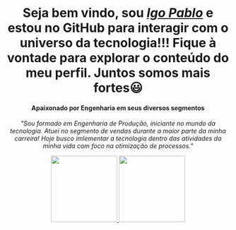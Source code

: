 <h1 align="center">Seja bem vindo, sou <a href="https://www.linkedin.com/in/igo-pablo-4543a080/"><i>Igo Pablo</i></a> e estou no GitHub para interagir com o universo da tecnologia!!! Fique à vontade para explorar o conteúdo do meu perfil. Juntos somos mais fortes😃️</h3>

<h4 align="center"> 
  Apaixonado por Engenharia em seus diversos segmentos
</h4>

<p align="center"><i>"Sou formado em Engenharia de Produção, iniciante no mundo da tecnologia. Atuei no segmento de vendas durante a maior parte da minha carreira! Hoje busco imlementar a tecnologia dentro das atividades da minha vida com foco na otimização de processos."</i></p>

<div align="center">
  <a href="https://github.com/IgoPabloGomes">
    <img height="150em" src="https://github-readme-stats.vercel.app/api?username=IgoPabloGomes&count_private=true&include_all_commits=true&show_icons=true&theme=dracula&hide_border=false&show_owner=true"/>
    <img height="150em" src="https://github-readme-stats.vercel.app/api/top-langs/?username=IgoPabloGomes&theme=dracula&hide_border=false&&layout=compact"/>
  </a>
</div>
